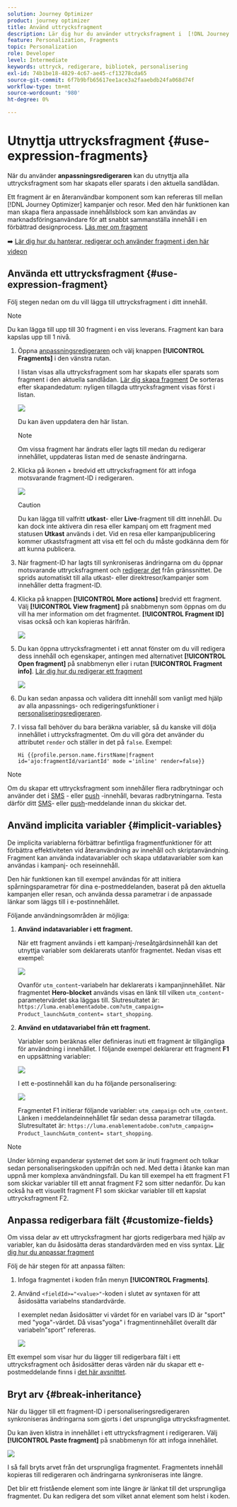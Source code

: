 ```yaml
---
solution: Journey Optimizer
product: journey optimizer
title: Använd uttrycksfragment
description: Lär dig hur du använder uttrycksfragment i  [!DNL Journey Optimizer] personaliseringsredigeraren.
feature: Personalization, Fragments
topic: Personalization
role: Developer
level: Intermediate
keywords: uttryck, redigerare, bibliotek, personalisering
exl-id: 74b1be18-4829-4c67-ae45-cf13278cda65
source-git-commit: 6f7b9bfb65617ee1ace3a2faaebdb24fa068d74f
workflow-type: tm+mt
source-wordcount: '980'
ht-degree: 0%

---
```


# Utnyttja uttrycksfragment {#use-expression-fragments}

När du använder **anpassningsredigeraren** kan du utnyttja alla uttrycksfragment som har skapats eller sparats i den aktuella sandlådan.

Ett fragment är en återanvändbar komponent som kan refereras till mellan [!DNL Journey Optimizer] kampanjer och resor. Med den här funktionen kan man skapa flera anpassade innehållsblock som kan användas av marknadsföringsanvändare för att snabbt sammanställa innehåll i en förbättrad designprocess. [Läs mer om fragment](../content-management/fragments.md)

➡️ [Lär dig hur du hanterar, redigerar och använder fragment i den här videon](../content-management/fragments.md#video-fragments)

## Använda ett uttrycksfragment {#use-expression-fragment}

Följ stegen nedan om du vill lägga till uttrycksfragment i ditt innehåll.

>[!NOTE]
>
>Du kan lägga till upp till 30 fragment i en viss leverans. Fragment kan bara kapslas upp till 1 nivå.

1. Öppna [anpassningsredigeraren](personalization-build-expressions.md) och välj knappen **[!UICONTROL Fragments]** i den vänstra rutan.

   I listan visas alla uttrycksfragment som har skapats eller sparats som fragment i den aktuella sandlådan. [Lär dig skapa fragment](../content-management/create-fragments.md)
De sorteras efter skapandedatum: nyligen tillagda uttrycksfragment visas först i listan.

   ![](assets/expression-fragments-pane.png)

   Du kan även uppdatera den här listan.

   >[!NOTE]
   >
   >Om vissa fragment har ändrats eller lagts till medan du redigerar innehållet, uppdateras listan med de senaste ändringarna.

1. Klicka på ikonen + bredvid ett uttrycksfragment för att infoga motsvarande fragment-ID i redigeraren.

   ![](assets/expression-fragment-add.png)

   >[!CAUTION]
   >
   >Du kan lägga till valfritt **utkast**- eller **Live**-fragment till ditt innehåll. Du kan dock inte aktivera din resa eller kampanj om ett fragment med statusen **Utkast** används i det. Vid en resa eller kampanjpublicering kommer utkastsfragment att visa ett fel och du måste godkänna dem för att kunna publicera.

1. När fragment-ID har lagts till synkroniseras ändringarna om du öppnar motsvarande uttrycksfragment och [redigerar det](../content-management/manage-fragments.md#edit-fragments) från gränssnittet. De sprids automatiskt till alla utkast- eller direktresor/kampanjer som innehåller detta fragment-ID.

1. Klicka på knappen **[!UICONTROL More actions]** bredvid ett fragment. Välj **[!UICONTROL View fragment]** på snabbmenyn som öppnas om du vill ha mer information om det fragmentet. **[!UICONTROL Fragment ID]** visas också och kan kopieras härifrån.

   ![](assets/expression-fragment-view.png)

1. Du kan öppna uttrycksfragmentet i ett annat fönster om du vill redigera dess innehåll och egenskaper, antingen med alternativet **[!UICONTROL Open fragment]** på snabbmenyn eller i rutan **[!UICONTROL Fragment info]**. [Lär dig hur du redigerar ett fragment](../content-management/manage-fragments.md#edit-fragments)

   ![](assets/expression-fragment-open.png)

1. Du kan sedan anpassa och validera ditt innehåll som vanligt med hjälp av alla anpassnings- och redigeringsfunktioner i [personaliseringsredigeraren](personalization-build-expressions.md).

1. I vissa fall behöver du bara beräkna variabler, så du kanske vill dölja innehållet i uttrycksfragmentet. Om du vill göra det använder du attributet `render` och ställer in det på `false`. Exempel:

   ```
   Hi {{profile.person.name.firstName|fragment id='ajo:fragmentId/variantId' mode ='inline' render=false}}
   ```

>[!NOTE]
>
>Om du skapar ett uttrycksfragment som innehåller flera radbrytningar och använder det i [SMS](../sms/create-sms.md#sms-content) - eller [push](../push/design-push.md) -innehåll, bevaras radbrytningarna. Testa därför ditt [SMS](../sms/send-sms.md)- eller [push](../push/send-push.md)-meddelande innan du skickar det.

## Använd implicita variabler {#implicit-variables}

De implicita variablerna förbättrar befintliga fragmentfunktioner för att förbättra effektiviteten vid återanvändning av innehåll och skriptanvändning. Fragment kan använda indatavariabler och skapa utdatavariabler som kan användas i kampanj- och reseinnehåll.

Den här funktionen kan till exempel användas för att initiera spårningsparametrar för dina e-postmeddelanden, baserat på den aktuella kampanjen eller resan, och använda dessa parametrar i de anpassade länkar som läggs till i e-postinnehållet.

Följande användningsområden är möjliga:

1. **Använd indatavariabler i ett fragment.**

   När ett fragment används i ett kampanj-/reseåtgärdsinnehåll kan det utnyttja variabler som deklarerats utanför fragmentet. Nedan visas ett exempel:

   ![](../personalization/assets/variable-in-a-fragment.png)

   Ovanför `utm_content`-variabeln har deklarerats i kampanjinnehållet. När fragmentet **Hero-blocket** används visas en länk till vilken `utm_content`-parametervärdet ska läggas till. Slutresultatet är: `https://luma.enablementadobe.com?utm_campaign= Product_launch&utm_content= start_shopping`.

1. **Använd en utdatavariabel från ett fragment.**

   Variabler som beräknas eller definieras inuti ett fragment är tillgängliga för användning i innehållet. I följande exempel deklarerar ett fragment **F1** en uppsättning variabler:

   ![](../personalization/assets/personalize-with-variables.png)

   I ett e-postinnehåll kan du ha följande personalisering:

   ![](../personalization/assets/use-fragment-variable.png)

   Fragmentet F1 initierar följande variabler: `utm_campaign` och `utm_content`. Länken i meddelandeinnehållet får sedan dessa parametrar tillagda. Slutresultatet är: `https://luma.enablementadobe.com?utm_campaign= Product_launch&utm_content= start_shopping`.

>[!NOTE]
>
>Under körning expanderar systemet det som är inuti fragment och tolkar sedan personaliseringskoden uppifrån och ned. Med detta i åtanke kan man uppnå mer komplexa användningsfall. Du kan till exempel ha ett fragment F1 som skickar variabler till ett annat fragment F2 som sitter nedanför. Du kan också ha ett visuellt fragment F1 som skickar variabler till ett kapslat uttrycksfragment F2.


## Anpassa redigerbara fält {#customize-fields}

Om vissa delar av ett uttrycksfragment har gjorts redigerbara med hjälp av variabler, kan du åsidosätta deras standardvärden med en viss syntax. [Lär dig hur du anpassar fragment](../content-management/customizable-fragments.md)

Följ de här stegen för att anpassa fälten:

1. Infoga fragmentet i koden från menyn **[!UICONTROL Fragments]**.

1. Använd `<fieldId>="<value>"`-koden i slutet av syntaxen för att åsidosätta variabelns standardvärde.

   I exemplet nedan åsidosätter vi värdet för en variabel vars ID är &quot;sport&quot; med &quot;yoga&quot;-värdet. Då visas&quot;yoga&quot; i fragmentinnehållet överallt där variabeln&quot;sport&quot; refereras.

   ![](../content-management/assets/fragment-expression-use.png)

Ett exempel som visar hur du lägger till redigerbara fält i ett uttrycksfragment och åsidosätter deras värden när du skapar ett e-postmeddelande finns i [det här avsnittet](../content-management/customizable-fragments.md#example).

## Bryt arv {#break-inheritance}

När du lägger till ett fragment-ID i personaliseringsredigeraren synkroniseras ändringarna som gjorts i det ursprungliga uttrycksfragmentet.

Du kan även klistra in innehållet i ett uttrycksfragment i redigeraren. Välj **[!UICONTROL Paste fragment]** på snabbmenyn för att infoga innehållet.

![](assets/expression-fragment-paste.png)

I så fall bryts arvet från det ursprungliga fragmentet. Fragmentets innehåll kopieras till redigeraren och ändringarna synkroniseras inte längre.

Det blir ett fristående element som inte längre är länkat till det ursprungliga fragmentet. Du kan redigera det som vilket annat element som helst i koden.

